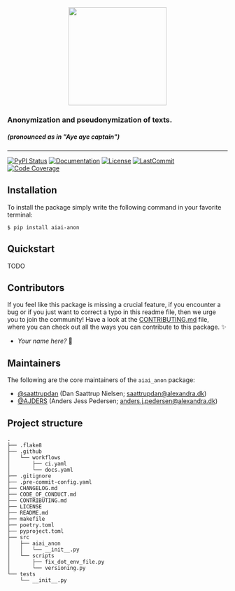 <div align='center'>
<img src="https://raw.githubusercontent.com/alexandrainst/AIAI-eval/main/gfx/aiai-anon-logo.png" width="auto" height="224">
</div>

### Anonymization and pseudonymization of texts.
##### _(pronounced as in "Aye aye captain")_

______________________________________________________________________
[![PyPI Status](https://badge.fury.io/py/aiai_anon.svg)](https://pypi.org/project/aiai_anon/)
[![Documentation](https://img.shields.io/badge/docs-passing-green)](https://alexandrainst.github.io/AIAI-anon/aiai_anon.html)
[![License](https://img.shields.io/github/license/alexandrainst/AIAI-anon)](https://github.com/alexandrainst/AIAI-anon/blob/main/LICENSE)
[![LastCommit](https://img.shields.io/github/last-commit/alexandrainst/AIAI-anon)](https://github.com/alexandrainst/AIAI-anon/commits/main)
[![Code Coverage](https://img.shields.io/badge/Coverage-0%25-red.svg)](https://github.com/alexandrainst/AIAI-anon/tree/main/tests)


## Installation
To install the package simply write the following command in your favorite terminal:
```
$ pip install aiai-anon
```

## Quickstart
TODO


## Contributors

If you feel like this package is missing a crucial feature, if you encounter a bug or
if you just want to correct a typo in this readme file, then we urge you to join the
community! Have a look at the [CONTRIBUTING.md](./CONTRIBUTING.md) file, where you can
check out all the ways you can contribute to this package. :sparkles:

- _Your name here?_ :tada:


## Maintainers

The following are the core maintainers of the `aiai_anon` package:

- [@saattrupdan](https://github.com/saattrupdan) (Dan Saattrup Nielsen; saattrupdan@alexandra.dk)
- [@AJDERS](https://github.com/AJDERS) (Anders Jess Pedersen; anders.j.pedersen@alexandra.dk)


## Project structure
```
.
├── .flake8
├── .github
│   └── workflows
│       ├── ci.yaml
│       └── docs.yaml
├── .gitignore
├── .pre-commit-config.yaml
├── CHANGELOG.md
├── CODE_OF_CONDUCT.md
├── CONTRIBUTING.md
├── LICENSE
├── README.md
├── makefile
├── poetry.toml
├── pyproject.toml
├── src
│   ├── aiai_anon
│   │   └── __init__.py
│   └── scripts
│       ├── fix_dot_env_file.py
│       └── versioning.py
└── tests
    └── __init__.py
```
